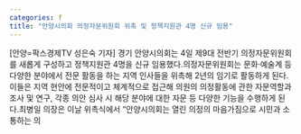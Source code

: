 ```yaml
---
categories: f
title: "안양시의회 의정자문위원회 위촉 및 정책지원관 4명 신규 임용"
---
```

[안양=팍스경제TV 성은숙 기자] 경기 안양시의회는 4일 제9대 전반기 의정자문위원회를 새롭게 구성하고 정책지원관 4명을 신규 임용했다.의정자문위원회는 문화&middot;예술계 등 다양한 분야에서 전문 활동을 하는 지역 인사들을 위촉해 2년의 임기로 활동하게 된다.이들은 지역 현안에 전문적이고 체계적으로 접근해 의원의 의정활동에 관한 자문역할과 조사 및 연구, 각종 의안 심사 시 해당 분야에 대한 자문 등 다양한 기능을 수행하게 된다.최병일 의장은 이날 위촉식에서 &ldquo;안양시의회는 열린 의정의 마음가짐으로 시민과 소통하는 의